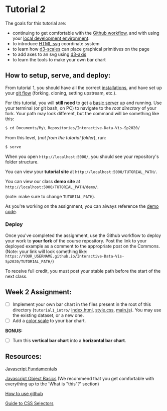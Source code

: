 # Tutorial 2

The goals for this tutorial are:

- continuing to get comfortable with the [Github workflow](../GIT_SETUP.md), and with using your [local development environment](../README.md).
- to introduce [HTML svg](https://developer.mozilla.org/en-US/docs/Web/SVG/Element/svg) coordinate system 
- to learn how [d3-scales](https://github.com/d3/d3-scale) can place graphical primitives on the page
- to add axes to an svg using [d3-axis](https://github.com/d3/d3-axis)
- to learn the tools to make your own bar chart

## How to setup, serve, and deploy:

From tutorial 1, you should have all the correct [installations](../README.md#setup), and have set up your [git flow](../GIT_SETUP.md) (forking, cloning, setting upstream, etc.). 

For this tutorial, you will **still need** to get a [basic server](../BASIC_SERVER.md) up and running. Use your terminal (or git bash, on PC) to navigate to the _root directory_ of your fork. Your path may look different, but the command will be something like this:

```sh
$ cd Documents/My\ Repositories/Interactive-Data-Vis-Sp2020/
```

From this level, (_not from the tutorial folder_), run:

```sh
$ serve
``` 

When you open `http://localhost:5000/`, you should see your repository's folder structure. 

You can view your **tutorial site** at `http://localhost:5000/TUTORIAL_PATH/`. 

You can view our class **demo site** at `http://localhost:5000/TUTORIAL_PATH/demo/`.

(note: make sure to change `TUTORIAL_PATH`). 

As you're working on the assignment, you can always reference the [demo code](demo/).

### Deploy

Once you've completed the assignment, use the Github workflow to deploy your work to **your fork** of the course repository. Post the link to your deployed example as a comment to the appropriate post on the Commons. (Note: your link will look something like: `https://YOUR_USERNAME.github.io/Interactive-Data-Vis-Sp2020/TUTORIAL_PATH/`)

To receive full credit, you must post your stable path before the start of the next class.

## Week 2 Assignment:

- [ ] Implement your own bar chart in the files present in the root of this directory  (`tutorial1_intro/` [index.html](index.html), [style.css](style.css), [main.js](main.js)). You may use the existing dataset, or a new one.
- [ ] Add a [color scale](https://github.com/d3/d3-scale-chromatic) to your bar chart. 

**BONUS:**

- [ ] Turn this **vertical bar chart** into a **horizontal bar chart**.

## Resources:

[Javascript Fundamentals](https://javascript.info/first-steps)

[Javascript Object Basics](https://developer.mozilla.org/en-US/docs/Learn/JavaScript/Objects/Basics) (We recommend that you get comfortable with everything up to the 'What is "this"?' section)

[How to use github](https://git-scm.com/book/en/v2)

[Guide to CSS Selectors](https://developer.mozilla.org/en-US/docs/Learn/CSS/Building_blocks/Selectors)